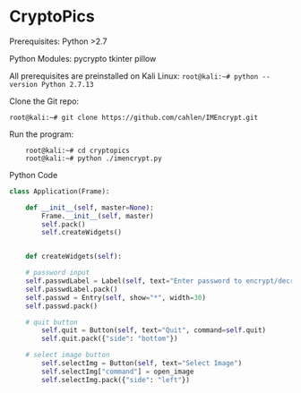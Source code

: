 # CryptoPics

Prerequisites:
  Python >2.7

Python Modules:
  pycrypto
  tkinter
  pillow

All prerequisites are preinstalled on Kali Linux: 
`root@kali:~# python --version
Python 2.7.13`

Clone the Git repo: 

`root@kali:~# git clone https://github.com/cahlen/IMEncrypt.git`

Run the program: 

``` 
    root@kali:~# cd cryptopics
    root@kali:~# python ./imencrypt.py
```
Python Code

```python
class Application(Frame):

    def __init__(self, master=None):
        Frame.__init__(self, master)
        self.pack()
        self.createWidgets()


    def createWidgets(self):

	# password input
	self.passwdLabel = Label(self, text="Enter password to encrypt/decrypt image:")
	self.passwdLabel.pack()
	self.passwd = Entry(self, show="*", width=30)
	self.passwd.pack()

	# quit button
        self.quit = Button(self, text="Quit", command=self.quit)
        self.quit.pack({"side": "bottom"})

	# select image button
        self.selectImg = Button(self, text="Select Image")
        self.selectImg["command"] = open_image
        self.selectImg.pack({"side": "left"})
```

